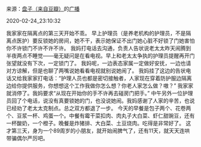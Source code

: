 来源：[盘子（来自豆瓣）](https://www.douban.com/people/zhaoxun69/)的[广播](https://www.douban.com/people/zhaoxun69/status/2831508819/)


2020-02-24_23:10:32


我家家在隔离点的第三天开始不乖。
早上护理员（是养老机构的护理员，不是隔离点医护）要反锁她的房间，她不干，表示她保证不出门她心脏不好锁了门她害怕你不许锁门不许不许不许。
我妈打电话去沟通，负责人告状说老太太昨天闹腾到半夜两点不睡觉——毫无疑问是在看电视。早上和老太太争执的护理员提醒再开门张望就没有下次，一定锁门了。
我妈呢，一边表态家属一定做好安抚，一边也请对方谅解，但是也聊了两嘴说她看看电视就别说她闹了。
我妈挂了这边的告状电话又给我家家打电话：“护理人员也都是密切接触者，人家现在穿着防护服边隔离边给你提供服务，你想想这个工作我做你怎么想？你老人家怎么做？嗷？”
我家家就消停了。我妈要求“从现在开始你的手不许再去碰房门把手。”
中午另外一位护理员回了个电话，说没有真要锁她的门，也没说她闹。我妈感谢了人家的辛苦，也说已经劝了老太太克制点。总之双方都退了一步。
今天的早餐是包子两个、花卷两个、豆浆一杯、鸡蛋一个。中餐有霉干菜扣肉、肉丸子大白菜、虾仁甜豌豆，还有一杯酸奶，一个橙子。晚餐是炸猪排、大白菜、土豆烧肉。吃得是非常好了。
这才第三天，身为一个89周岁的小朋友，就开始闹脾气了，还有11天，就天天连哄带骗偶尔严厉吧。
